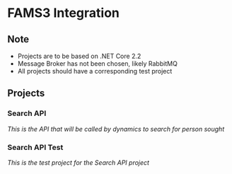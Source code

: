 # FAMS3 Integration

## Note

- Projects are to be based on .NET Core 2.2
- Message Broker has not been chosen, likely RabbitMQ
- All projects should have a corresponding test project

## Projects

### Search API

_This is the API that will be called by dynamics to search for person sought_

### Search API Test

_This is the test project for the Search API project_